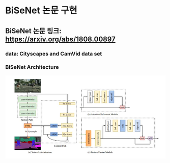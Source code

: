 # BiSeNet 논문 구현  
## BiSeNet 논문 링크: https://arxiv.org/abs/1808.00897  
### data: Cityscapes and CamVid data set  
### BiSeNet Architecture  
<img src = "https://github.com/Sangh0/Segmentation/blob/main/BiSeNet/figure/figure2.JPG?raw=true">
